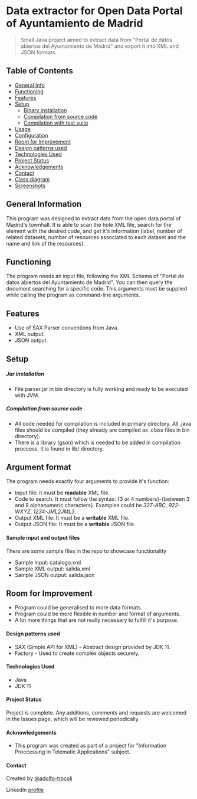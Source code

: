 # Data extractor for Open Data Portal of Ayuntamiento de Madrid
> Small Java project aimed to extract data from "Portal de datos abiertos del Ayuntamiento de Madrid" and export it into XML and JSON formats. 

## Table of Contents
* [General Info](#general-information)
* [Functioning](#functioning)
* [Features](#features)
* [Setup](#setup)
	* [Binary installation](#binary-installation)
	* [Compilation from source code](#compilation-from-source-code)
	* [Compilation with test suite](#compilation-with-test-suite)
* [Usage](#usage)
* [Configuration](#configuration)
* [Room for Improvement](#room-for-improvement)
* [Design patterns used](#design-patterns-used)
* [Technologies Used](#technologies-used)
* [Project Status](#project-status)
* [Acknowledgements](#acknowledgements)
* [Contact](#contact)
* [Class diagram](#class-diagram)
* [Screenshots](#screenshots)


## General Information
This program was designed to extract data from the open data portal of Madrid's townhall. It is able to scan the hole XML file, search for the element with the desired code, and get it's information (label, number of related datasets, number of resources associated to each dataset and the name and link of the resources).

## Functioning
The program needs an input file, following the XML Schema of "Portal de datos abiertos del Ayuntamiento de Madrid". You can then query the document searching for a specific code. This arguments must be supplied while calling the program as command-line arguments.

## Features
- Use of SAX Parser conventions from Java.
- XML output.
- JSON output.

## Setup
##### Jar installation
- File parser.jar in bin directory is fully working and ready to be executed with JVM.

##### Compilation from source code
- All code needed for compilation is included in primary directory. All .java files should be compiled (they already are compiled as .class files in bin directory).
- There is a library (gson) which is needed to be added in compilation proccess. It is found in lib/ directory.

## Argument format
The program needs exactly four arguments to provide it's function:
 - Input file: it must be **readable** XML file.
 - Code to search. It must follow the syntax: {3 or 4 numbers}-{between 3 and 8 alphanumeric characters}. Examples could be *327-ABC*, *922-WXYZ*, *1234-JML2JML3*.
 - Output XML file: It must be a **writable** XML file.
 - Output JSON file: It must be a **writable** JSON file. 
#### Sample input and output files
There are some sample files in the repo to showcase functionality
- Sample input: catalogo.xml
- Sample XML output: salida.xml
- Sample JSON output: salida.json

## Room for Improvement

- Program could be generalised to more data formats.
- Program could be more flexible in number and format of arguments.
- A lot more things that are not really necessary to fulfill it's purpose.
#### Design patterns used

- SAX (Simple API for XML) - Abstract design provided by JDK 11.
- Factory - Used to create complex objects securely.

#### Technologies Used
- Java
- JDK 11

#### Project Status
Project is complete. Any additions, comments and requests are welcomed in the Issues page, which will be reviewed periodically.

#### Acknowledgements
- This program was created as part of a project for "Information Proccessing in Telematic Applications" subject.

#### Contact
Created by [@adolfo-trocoli](github.com/adolfo-trocoli)

LinkedIn [profile](https://www.linkedin.com/in/adolfo-trocol%C3%AD-naranjo-a07250224)




